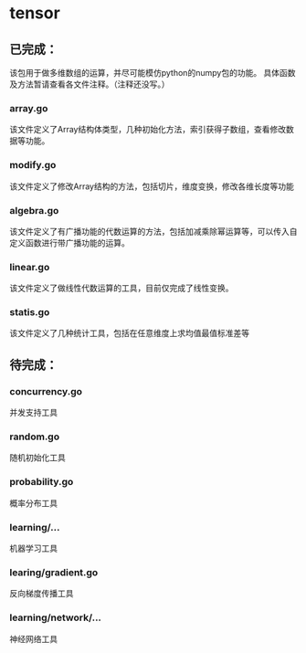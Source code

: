 # tensor
## 已完成：
该包用于做多维数组的运算，并尽可能模仿python的numpy包的功能。
具体函数及方法暂请查看各文件注释。（注释还没写。）
### array.go
该文件定义了Array结构体类型，几种初始化方法，索引获得子数组，查看修改数据等功能。
### modify.go
该文件定义了修改Array结构的方法，包括切片，维度变换，修改各维长度等功能
### algebra.go
该文件定义了有广播功能的代数运算的方法，包括加减乘除幂运算等，可以传入自定义函数进行带广播功能的运算。
### linear.go
该文件定义了做线性代数运算的工具，目前仅完成了线性变换。
### statis.go
该文件定义了几种统计工具，包括在任意维度上求均值最值标准差等
## 待完成：
### concurrency.go
并发支持工具
### random.go
随机初始化工具
### probability.go
概率分布工具
### learning/...
机器学习工具
### learing/gradient.go
反向梯度传播工具
### learning/network/...
神经网络工具